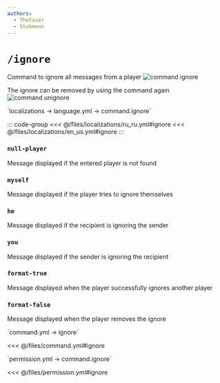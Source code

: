 ```yaml
---
authors:
  - TheFaser
  - Stokmenn
---
```


# `/ignore`

Command to ignore all messages from a player
![command ignore](/commandignore.png)

The ignore can be removed by using the command again
![command unignore](/commandunignore.png)

[//]: # (localization)
<!--@include: @/parts/words.md#localization--> 
<!--@include: @/parts/words.md#path--> `localizations → language.yml → command.ignore`

<!--@include: @/parts/words.md#default--> 

::: code-group
<<< @/files/localizations/ru_ru.yml#ignore
<<< @/files/localizations/en_us.yml#ignore
:::

### `null-player`

Message displayed if the entered player is not found

### `myself`

Message displayed if the player tries to ignore themselves

### `he`

Message displayed if the recipient is ignoring the sender

### `you`

Message displayed if the sender is ignoring the recipient

### `format-true`

Message displayed when the player successfully ignores another player

### `format-false`

Message displayed when the player removes the ignore

[//]: # (command.yml)
<!--@include: @/parts/words.md#setting-->
<!--@include: @/parts/words.md#path--> `command.yml → ignore`

<!--@include: @/parts/words.md#default-->
<<< @/files/command.yml#ignore

<!--@include: @/parts/enable.md-->
<!--@include: @/parts/suggestOfflinePlayers.md-->
<!--@include: @/parts/aliases.md-->
<!--@include: @/parts/destination.md-->
<!--@include: @/parts/cooldown.md-->
<!--@include: @/parts/sound.md-->

[//]: # (permission.yml)
<!--@include: @/parts/words.md#permission-->
<!--@include: @/parts/words.md#path--> `permission.yml → command.ignore`

<!--@include: @/parts/words.md#default-->
<<< @/files/permission.yml#ignore

<!--@include: @/parts/permission/permissionTier3.md-->
<!--@include: @/parts/permission/cooldown.md-->
<!--@include: @/parts/permission/sound.md-->